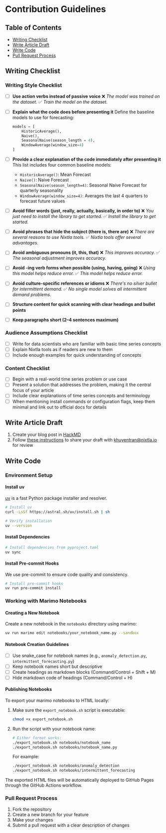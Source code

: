 # Contribution Guidelines

## Table of Contents

- [Writing Checklist](#writing-checklist)
- [Write Article Draft](#write-article-draft)
- [Write Code](#write-code)
- [Pull Request Process](#pull-request-process)

## Writing Checklist

### Writing Style Checklist


- [ ] **Use action verbs instead of passive voice**
  ❌ *The model was trained on the dataset.*
  ✅ *Train the model on the dataset.*

- [ ] **Explain what the code does before presenting it**
  Define the baseline models to use for forecasting:

  ```python
  models = [
      HistoricAverage(),
      Naive(),
      SeasonalNaive(season_length = 4),
      WindowAverage(window_size=4)
  ]
  ```

- [ ] **Provide a clear explanation of the code immediately after presenting it**
  This list includes four common baseline models:

  * `HistoricAverage()`: Mean Forecast
  * `Naive()`: Naive Forecast
  * `SeasonalNaive(season_length=4)`: Seasonal Naive Forecast for quarterly seasonality
  * `WindowAverage(window_size=4)`: Averages the last 4 quarters to forecast future values

- [ ] **Avoid filler words (just, really, actually, basically, in order to)**
  ❌ *You just need to install the library to get started.*
  ✅ *Install the library to get started.*

- [ ] **Avoid phrases that hide the subject (there is, there are)**
  ❌ *There are several reasons to use Nixtla tools.*
  ✅ *Nixtla tools offer several advantages.*

- [ ] **Avoid ambiguous pronouns (it, this, that)**
  ❌ *This improves accuracy.*
  ✅ *The seasonal adjustment improves accuracy.*

- [ ] **Avoid -ing verb forms when possible (using, having, going)**
  ❌ *Using this model helps reduce error.*
  ✅ *This model helps reduce error.*

- [ ] **Avoid culture-specific references or idioms**
  ❌ *There's no silver bullet for intermittent demand.*
  ✅ *No single model solves all intermittent demand problems.*

- [ ] **Structure content for quick scanning with clear headings and bullet points**
- [ ] **Keep paragraphs short (2–4 sentences maximum)**

### Audience Assumptions Checklist

- [ ] Write for data scientists who are familiar with basic time series concepts
- [ ] Explain Nixtla tools as if readers are new to them
- [ ] Include enough examples for quick understanding of concepts

### Content Checklist

- [ ] Begin with a real-world time series problem or use case
- [ ] Present a solution that addresses the problem, making it the central focus of your article
- [ ] Include clear explanations of time series concepts and terminology
- [ ] When mentioning install commands or configuration flags, keep them minimal and link out to official docs for details

## Write Article Draft

1. Create your blog post in [HackMD](https://hackmd.io)
2. Follow [these instructions](https://hackmd.io/c/tutorials/%2F%40docs%2Finvite-others-to-a-private-note-en) to share your draft with khuyentran@nixtla.io for review

## Write Code

### Environment Setup

#### Install uv

[uv](https://github.com/astral.sh/uv) is a fast Python package installer and resolver.

```bash
# Install uv
curl -LsSf https://astral.sh/uv/install.sh | sh

# Verify installation
uv --version
```

#### Install Dependencies

```bash
# Install dependencies from pyproject.toml
uv sync
```

#### Install Pre-commit Hooks

We use pre-commit to ensure code quality and consistency.

```bash
# Install pre-commit hooks
uv run pre-commit install
```

### Working with Marimo Notebooks

#### Creating a New Notebook

Create a new notebook in the `notebooks` directory using marimo:

```bash
uv run marimo edit notebooks/your_notebook_name.py --sandbox
```

#### Notebook Creation Guidelines

- [ ] Use snake_case for notebook names (e.g., `anomaly_detection.py`, `intermittent_forecasting.py`)
- [ ] Keep notebook names short but descriptive
- [ ] Create headings as markdown blocks (Command/Control + Shift + M)
- [ ] Hide markdown code of headings (Command/Control + H)

#### Publishing Notebooks

To export your marimo notebooks to HTML locally:

1. Make sure the `export_notebook.sh` script is executable:

   ```bash
   chmod +x export_notebook.sh
   ```

2. Run the script with your notebook name:

   ```bash
   # Either format works:
   ./export_notebook.sh notebooks/notebook_name
   ./export_notebook.sh notebooks/notebook_name.py
   ```

   For example:

   ```bash
   ./export_notebook.sh notebooks/anomaly_detection
   ./export_notebook.sh notebooks/intermittent_forecasting
   ```

The exported HTML files will be automatically deployed to GitHub Pages through the GitHub Actions workflow.

### Pull Request Process

1. Fork the repository
2. Create a new branch for your feature
3. Make your changes
4. Submit a pull request with a clear description of changes
